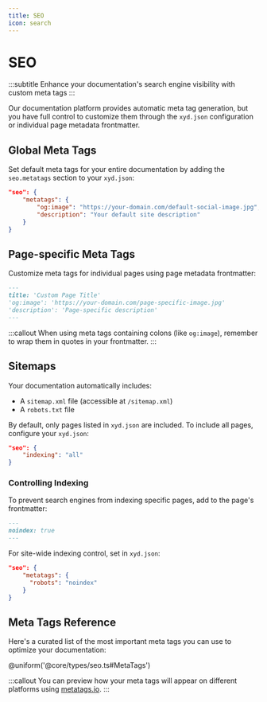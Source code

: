 ```yaml
---
title: SEO
icon: search
---
```


# SEO

:::subtitle
Enhance your documentation's search engine visibility with custom meta tags
:::

Our documentation platform provides automatic meta tag generation, but you have full control to customize them through the `xyd.json` configuration or individual page metadata frontmatter.

## Global Meta Tags

Set default meta tags for your entire documentation by adding the `seo.metatags` section to your `xyd.json`:

```json
"seo": {
    "metatags": {
        "og:image": "https://your-domain.com/default-social-image.jpg",
        "description": "Your default site description"
    }
}
```

## Page-specific Meta Tags

Customize meta tags for individual pages using page metadata frontmatter:

```md
---
title: 'Custom Page Title'
'og:image': 'https://your-domain.com/page-specific-image.jpg'
'description': 'Page-specific description'
---
```

:::callout
  When using meta tags containing colons (like `og:image`), remember to wrap them in quotes in your frontmatter.
:::

## Sitemaps

Your documentation automatically includes:
- A `sitemap.xml` file (accessible at `/sitemap.xml`)
- A `robots.txt` file

By default, only pages listed in `xyd.json` are included. To include all pages, configure your `xyd.json`:

```json
"seo": {
    "indexing": "all"
}
```

### Controlling Indexing

To prevent search engines from indexing specific pages, add to the page's frontmatter:

```md
---
noindex: true
---
```

For site-wide indexing control, set in `xyd.json`:

```json
"seo": {
    "metatags": {
      "robots": "noindex"
    }
}
```

## Meta Tags Reference

Here's a curated list of the most important meta tags you can use to optimize your documentation:

@uniform('@core/types/seo.ts#MetaTags')

:::callout
  You can preview how your meta tags will appear on different platforms using [metatags.io](https://metatags.io/).
:::
